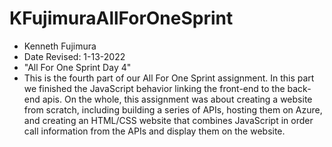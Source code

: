 # KFujimuraAllForOneSprint
- Kenneth Fujimura
- Date Revised: 1-13-2022
- "All For One Sprint Day 4"
- This is the fourth part of our All For One Sprint assignment. In this part we finished the JavaScript behavior linking the front-end to the back-end apis. On the whole, this assignment was about creating a website from scratch, including building a series of APIs, hosting them on Azure, and creating an HTML/CSS website that combines JavaScript in order call information from the APIs and display them on the website.